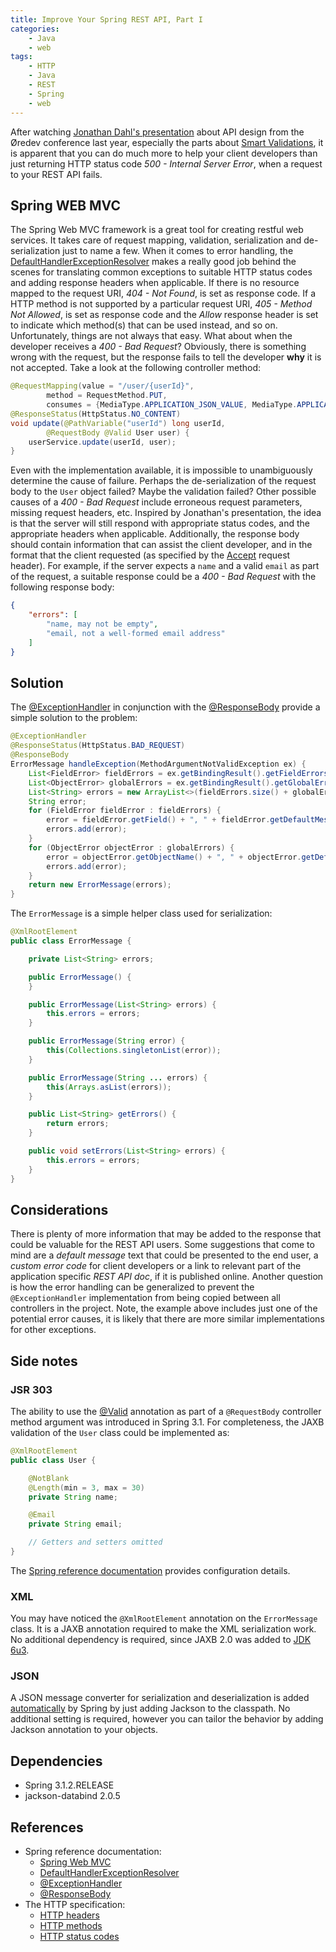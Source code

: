 ```yaml
---
title: Improve Your Spring REST API, Part I
categories:
    - Java 
    - web
tags: 
    - HTTP
    - Java
    - REST
    - Spring
    - web
---
```



After watching [Jonathan Dahl's presentation](http://oredev.org/2011/sessions/advanced-api-design-how-an-awesome-api-can-attract-friends-make-you-rich-and-change-the-world) about API design from the Øredev conference last year, especially the parts about [Smart Validations](http://vimeo.com/41968498#at=819), it is apparent that you can do much more to help your client developers than just returning HTTP status code _500 - Internal Server Error_, when a request to your REST API fails.

## Spring WEB MVC

The Spring Web MVC framework is a great tool for creating restful web services. It takes care of request mapping, validation, serialization and de-serialization just to name a few. When it comes to error handling, the [DefaultHandlerExceptionResolver](http://static.springsource.org/spring/docs/3.1.x/spring-framework-reference/html/mvc.html#mvc-exceptionhandlers-resolver) makes a really good job behind the scenes for translating common exceptions to suitable HTTP status codes and adding response headers when applicable. If there is no resource mapped to the request URI, _404 - Not Found_, is set as response code. If a HTTP method is not supported by a particular request URI, _405 - Method Not Allowed_, is set as response code and the _Allow_ response header is set to indicate which method(s) that can be used instead, and so on. Unfortunately, things are not always that easy. What about when the developer receives a _400 - Bad Request_? Obviously, there is something wrong with the request, but the response fails to tell the developer **why** it is not accepted. Take a look at the following controller method: 

```java
@RequestMapping(value = "/user/{userId}",
        method = RequestMethod.PUT,
        consumes = {MediaType.APPLICATION_JSON_VALUE, MediaType.APPLICATION_XML_VALUE})
@ResponseStatus(HttpStatus.NO_CONTENT)
void update(@PathVariable("userId") long userId, 
        @RequestBody @Valid User user) {
    userService.update(userId, user);
}
```

Even with the implementation available, it is impossible to unambiguously determine the cause of failure. Perhaps the de-serialization of the request body to the `User` object failed? Maybe the validation failed? Other possible causes of a _400 - Bad Request_ include erroneous request parameters, missing request headers, etc. Inspired by Jonathan's presentation, the idea is that the server will still respond with appropriate status codes, and the appropriate headers when applicable. Additionally, the response body should contain information that can assist the client developer, and in the format that the client requested (as specified by the [Accept](http://www.w3.org/Protocols/rfc2616/rfc2616-sec14.html#sec14.1) request header). For example, if the server expects a `name` and a valid `email` as part of the request, a suitable response could be a _400 - Bad Request_ with the following response body:

```json
{
    "errors": [
        "name, may not be empty",
        "email, not a well-formed email address"
    ]
}
```

## Solution

The [@ExceptionHandler](http://static.springsource.org/spring/docs/3.1.x/spring-framework-reference/html/mvc.html#mvc-ann-exceptionhandler) in conjunction with the [@ResponseBody](http://static.springsource.org/spring/docs/3.1.x/spring-framework-reference/html/mvc.html#mvc-ann-responsebody) provide a simple solution to the problem: 

```java
@ExceptionHandler
@ResponseStatus(HttpStatus.BAD_REQUEST)
@ResponseBody
ErrorMessage handleException(MethodArgumentNotValidException ex) {
    List<FieldError> fieldErrors = ex.getBindingResult().getFieldErrors();
    List<ObjectError> globalErrors = ex.getBindingResult().getGlobalErrors();
    List<String> errors = new ArrayList<>(fieldErrors.size() + globalErrors.size());
    String error;
    for (FieldError fieldError : fieldErrors) {
        error = fieldError.getField() + ", " + fieldError.getDefaultMessage();
        errors.add(error);
    }
    for (ObjectError objectError : globalErrors) {
        error = objectError.getObjectName() + ", " + objectError.getDefaultMessage();
        errors.add(error);
    }
    return new ErrorMessage(errors);
}
```

The `ErrorMessage` is a simple helper class used for serialization:

```java
@XmlRootElement
public class ErrorMessage {

    private List<String> errors;

    public ErrorMessage() {
    }

    public ErrorMessage(List<String> errors) {
        this.errors = errors;
    }

    public ErrorMessage(String error) {
        this(Collections.singletonList(error));
    }

    public ErrorMessage(String ... errors) {
        this(Arrays.asList(errors));
    }

    public List<String> getErrors() {
        return errors;
    }

    public void setErrors(List<String> errors) {
        this.errors = errors;
    }
}
```

## Considerations

There is plenty of more information that may be added to the response that could be valuable for the REST API users. Some suggestions that come to mind are a _default message_ text that could be presented to the end user, a _custom error code_ for client developers or a link to relevant part of the application specific _REST API doc_, if it is published online. Another question is how the error handling can be generalized to prevent the `@ExceptionHandler` implementation from being copied between all controllers in the project. Note, the example above includes just one of the potential error causes, it is likely that there are more similar implementations for other exceptions.

## Side notes

### JSR 303

The ability to use the [@Valid](http://static.springsource.org/spring/docs/3.1.x/spring-framework-reference/html/validation.html#validation-mvc) annotation as part of a `@RequestBody` controller method argument was introduced in Spring 3.1. For completeness, the JAXB validation of the `User` class could be implemented as: 

```java
@XmlRootElement
public class User {

    @NotBlank
    @Length(min = 3, max = 30)
    private String name;

    @Email
    private String email;

    // Getters and setters omitted
}
```

The [Spring reference documentation](http://static.springsource.org/spring/docs/3.1.x/spring-framework-reference/html/validation.html#validation-mvc-jsr303) provides configuration details.

### XML

You may have noticed the `@XmlRootElement` annotation on the `ErrorMessage` class. It is a JAXB annotation required to make the XML serialization work. No additional dependency is required, since JAXB 2.0 was added to [JDK 6u3](http://jaxb.java.net/guide/Which_JAXB_RI_is_included_in_which_JDK_.html).

### JSON

A JSON message converter for serialization and deserialization is added [automatically](http://static.springsource.org/spring/docs/3.1.x/spring-framework-reference/html/mvc.html#mvc-config-enable) by Spring by just adding Jackson to the classpath. No additional setting is required, however you can tailor the behavior by adding Jackson annotation to your objects.

## Dependencies

*   Spring 3.1.2.RELEASE
*   jackson-databind 2.0.5

## References

*   Spring reference documentation:
    *   [Spring Web MVC](http://static.springsource.org/spring/docs/3.1.x/spring-framework-reference/html/mvc.html)
    *   [DefaultHandlerExceptionResolver](http://static.springsource.org/spring/docs/3.1.x/spring-framework-reference/html/mvc.html#mvc-exceptionhandlers-resolver)
    *   [@ExceptionHandler](http://static.springsource.org/spring/docs/3.1.x/spring-framework-reference/html/mvc.html#mvc-ann-exceptionhandler)
    *   [@ResponseBody](http://static.springsource.org/spring/docs/3.1.x/spring-framework-reference/html/mvc.html#mvc-ann-responsebody)
*   The HTTP specification:
    *   [HTTP headers](http://www.w3.org/Protocols/rfc2616/rfc2616-sec14.html)
    *   [HTTP methods](http://www.w3.org/Protocols/rfc2616/rfc2616-sec9.html)
    *   [HTTP status codes](http://www.w3.org/Protocols/rfc2616/rfc2616-sec10.html)